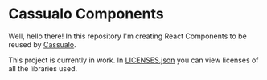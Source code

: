 # Cassualo Components
Well, hello there! In this repository I'm creating React Components to be reused by [Cassualo](https://cassualo.com).

This project is currently in work. In [LICENSES.json](./LICENSES.json) you can view licenses of all the libraries used.